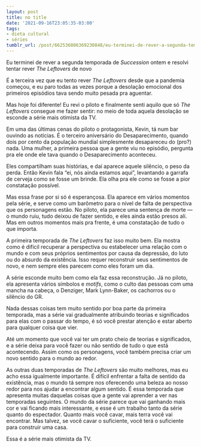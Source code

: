 ```yaml
---
layout: post
title: no title
date: '2021-09-16T23:05:35-03:00'
tags:
- dieta cultural
- séries
tumblr_url: /post/662536806369230848/eu-terminei-de-rever-a-segunda-temporada-de
---
```

Eu terminei de rever a segunda temporada de _Succession_ ontem e resolvi tentar rever _The Leftovers_ de novo

É a terceira vez que eu tento rever _The Leftovers_ desde que a pandemia começou, e eu paro todas as vezes porque a desolação emocional dos primeiros episódios tava sendo muito pesada pra aguentar.

Mas hoje foi diferente! Eu revi o piloto e finalmente senti aquilo que só _The Leftovers_ consegue me fazer sentir: no meio de toda aquela desolação se esconde a série mais otimista da TV.

Em uma das últimas cenas do piloto o protagonista, Kevin, tá num bar ouvindo as notícias. É o terceiro aniversário do Desaparecimento, quando dois por cento da população mundial simplesmente desapareceu do (pro?) nada. Uma mulher, a primeira pessoa que a gente viu no episódio, pergunta pra ele onde ele tava quando o Desaparecimento aconteceu.

Eles compartilham suas histórias, e daí aparece aquele silêncio, o peso da perda. Então Kevin fala “ei, nós ainda estamos aqui”, levantando a garrafa de cerveja como se fosse um brinde. Ela olha pra ele como se fosse a pior constatação possível.

Mas essa frase por si só é esperançosa. Ela aparece em vários momentos pela série, e serve como um barômetro para o nível de falta de perspectiva que os personagens estão. No piloto, ela parece uma sentença de morte — o mundo ruiu, tudo deixou de fazer sentido, e eles ainda estão presos ali. Mas em outros momentos mais pra frente, é uma constatação de tudo o que importa.

A primeira temporada de _The Leftovers_ faz isso muito bem. Ela mostra como é difícil recuperar a perspectiva ou estabelecer uma relação com o mundo e com seus próprios sentimentos por causa da depressão, do luto ou do absurdo da existência. Isso requer reconstruir seus sentimentos de novo, e nem sempre eles parecem como eles foram um dia.

A série esconde muito bem como ela faz essa reconstrução. Já no piloto, ela apresenta vários símbolos e _motifs_, como o culto das pessoas com uma mancha na cabeça, o Denziger, Mark Lynn-Baker, os cachorros ou o silêncio do GR.

Nada dessas coisas tem muito sentido por boa parte da primeira temporada, mas a série vai gradualmente atribuindo teorias e significados para elas com o passar do tempo, é só você prestar atenção e estar aberto para qualquer coisa que vier.

Até um momento que você vai ter um prato cheio de teorias e significados, e a série deixa para você fazer ou não sentido de tudo o que está acontecendo. Assim como os personagens, você também precisa criar um novo sentido para o mundo ao redor.

As outras duas temporadas de _The Leftovers_ são muito melhores, mas eu acho essa igualmente importante. É difícil enfrentar a falta de sentido da existência, mas o mundo tá sempre nos oferecendo uma beleza ao nosso redor para nos ajudar a encontrar algum sentido. É essa temporada que apresenta muitas daquelas coisas que a gente vai aprender a ver nas temporadas seguintes. O mundo da série parece que vai ganhando mais cor e vai ficando mais interessante, e esse é um trabalho tanto da série quanto do espectador. Quanto mais você cavar, mais terra você vai encontrar. Mas talvez, se você cavar o suficiente, você terá o suficiente para construir uma casa.

Essa é a série mais otimista da TV.

